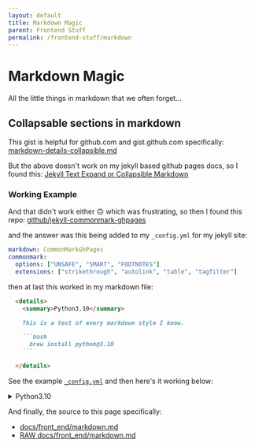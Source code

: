 ```yaml
---
layout: default
title: Markdown Magic
parent: Frontend Stuff
permalink: /frontend-stuff/markdown
---
```


# Markdown Magic
All the little things in markdown that we often forget...

## Collapsable sections in markdown

This gist is helpful for github.com and gist.github.com specifically:
[markdown-details-collapsible.md](https://gist.github.com/pierrejoubert73/902cc94d79424356a8d20be2b382e1ab)

But the above doesn't work on my jekyll based github pages docs, so I found this:
[Jekyll Text Expand or Collapsible Markdown](https://www.tomordonez.com/jekyll-text-expand-collapsible-markdown/)

### Working Example

And that didn't work either 🙃 which was frustrating, so then I found this repo:
[github/jekyll-commonmark-ghpages](https://github.com/github/jekyll-commonmark-ghpages#installation)

and the answer was this being added to my `_config.yml` for my jekyll site:

```yaml
markdown: CommonMarkGhPages
commonmark:
  options: ["UNSAFE", "SMART", "FOOTNOTES"]
  extensions: ["strikethrough", "autolink", "table", "tagfilter"]
```

then at last this worked in my markdown file:

```markdown
  <details>
    <summary>Python3.10</summary>

    This is a test of every markdown style I know.

    ```bash
      brew install python@3.10
    ```

  </details>
```

See the example [`_config.yml`](https://github.com/jessebot/onboardme/blob/main/docs/_config.yml#L17) and then here's it working below:


<details>
  <summary>Python3.10</summary>

  This is a test of every markdown style I know.

  ```bash
    brew install python@3.10
  ```

</details>

And finally, the source to this page specifically:

- [docs/front_end/markdown.md](https://github.com/jessebot/onboardme/blob/main/docs/front_end/markdown.md)
- [RAW docs/front_end/markdown.md](https://raw.githubusercontent.com/jessebot/onboardme/main/docs/front_end/markdown.md)
